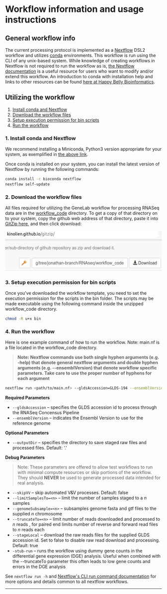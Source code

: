 # Workflow information and usage instructions


## General workflow info
The current processing protocol is implemented as a [Nextflow](https://nextflow.io/) DSL2 workflow and utilizes [conda](https://docs.conda.io/en/latest/) environments. This workflow is run using the CLI of any unix-based system.  While knowledge of creating workflows in Nextflow is not required to run the workflow as is, [the Nextflow documentation](https://nextflow.io/docs/latest/index.html) is a useful resource for users who want to modify and/or extend this workflow. An introduction to conda with installation help and links to other resources can be found [here at Happy Belly Bioinformatics](https://astrobiomike.github.io/unix/conda-intro).  

## Utilizing the workflow

1. [Install conda and Nextflow](#1-install-conda-and-nextflow)  
2. [Download the workflow files](#2-download-the-workflow-files)  
3. [Setup execution permission for bin scripts](#3-setup-execution-permission-for-bin-scripts)  
4. [Run the workflow](#4-run-the-workflow)

### 1. Install conda and Nextflow
We recommend installing a Miniconda, Python3 version appropriate for your system, as exemplified in [the above link](https://astrobiomike.github.io/unix/conda-intro#getting-and-installing-conda).  

Once conda is installed on your system, you can install the latest version of Nextflow by running the following commands:

```bash
conda install -c bioconda nextflow
nextflow self-update
```

### 2. Download the workflow files
All files required for utilizing the GeneLab workflow for processing RNASeq data are in the [workflow_code](workflow_code) directory. To get a copy of that directory on to your system, copy the github web address of that directory, paste it into [GitZip here](http://kinolien.github.io/gitzip/), and then click download:

<p align="center">
<a href="images/gitzip_rnaseq.png"><img src="images/gitzip_rnaseq.png"></a>
</p>

### 3. Setup execution permission for bin scripts
Once you've downloaded the workflow template, you need to set the execution permission for the scripts in the bin folder.  The scripts may be made executable using the following command inside the unzipped workflow_code directory.

```bash
chmod -R u+x bin
```

### 4. Run the workflow

Here is one example command of how to run the workflow.  Note: main.nf is a file located in the workflow_code directory.

> **Note: Nextflow commands use both single hyphen arguments (e.g. -help) that denote general nextflow arguments and double hyphen arguments (e.g. --ensemblVersion) that denote workflow specific parameters.  Take care to use the proper number of hyphens for each argument**  


```bash
nextflow run <path/to/main.nf> --gldsAccession=GLDS-194 --ensemblVersion=96 [--outputDir] [--skipVV] [--limitSamplesTo=<n>] [--genomeSubsample=<n>] [--truncateTo=<n>] [--stageLocal]
```

**Required Parameters**
* `--gldsAccession` – specifies the GLDS accession id to process through the RNASeq Concensus Pipeline
* `--ensemblVersion` – indicates the Ensembl Version to use for the reference genome

**Optional Parameters**
* `--outputDir` – specifies the directory to save staged raw files and processed files. Default: '.'

**Debug Parameters**
> Note: These parameters are offered to allow test workflows to run with minimal compute resources or skip portions of the workflow. They should **NEVER** be used to generate processed data intended for real analysis.

* `--skipVV` – skip automated V&V processes. Default: false
* `--limitSamplesTo=<n>` – limit the number of samples staged to a *n* samples
* `--genomeSubsample=<n>` – subsamples genome fasta and gtf files to the supplied *n* chromosome
* `--truncateTo=<n>` – limit number of reads downloaded and processed to *n* reads , for paired end limits number of reverse and forward read files to *n* reads each
* `--stageLocal` – download the raw reads files for the supplied GLDS accession id.  Set to false to disable raw read download and processing.  Default: true
* `-stub-run` – runs the workflow using dummy gene counts in the differential gene expression (DGE) analysis. Useful when combined with the --truncateTo parameter this often leads to low gene counts and errors in the DGE analysis


See `nextflow run -h` and [Nextflow's CLI run command documentation](https://nextflow.io/docs/latest/cli.html#run) for more options and details common to all nextflow workflows.

---
